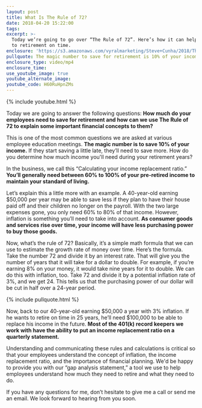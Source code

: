 ```yaml
---
layout: post
title: What Is The Rule of 72?
date: 2018-04-20 15:22:00
tags:
excerpt: >-
  Today we’re going to go over “The Rule of 72”. Here’s how it can help you get
  to retirement on time.
enclosure: 'https://s3.amazonaws.com/vyralmarketing/Steve+Cunha/2018/The+Rule+Of+72.mp4'
pullquote: The magic number to save for retirement is 10% of your income.
enclosure_type: video/mp4
enclosure_time:
use_youtube_image: true
youtube_alternate_image:
youtube_code: H60RuHpnZMs
---
```


{% include youtube.html %}

Today we are going to answer the following questions: **How much do your employees need to save for retirement and how can we use The Rule of 72 to explain some important financial concepts to them?**

This is one of the most common questions we are asked at various employee education meetings. **The magic number is to save 10% of your income.** If they start saving a little late, they’ll need to save more. How do you determine how much income you'll need during your retirement years?

In the business, we call this “Calculating your income replacement ratio.” **You’ll generally need between 60% to 100% of your pre-retired income to maintain your standard of living.**

Let’s explain this a little more with an example. A 40-year-old earning $50,000 per year may be able to save less if they plan to have their house paid off and their children no longer on the payroll. With the two large expenses gone, you only need 60% to 80% of that income. However, inflation is something you’ll need to take into account. **As consumer goods and services rise over time, your income will have less purchasing power to buy those goods.**

Now, what’s the rule of 72? Basically, it’s a simple math formula that we can use to estimate the growth rate of money over time. Here’s the formula. Take the number 72 and divide it by an interest rate. That will give you the number of years that it will take for a dollar to double. For example, if you’re earning 8% on your money, it would take nine years for it to double. We can do this with inflation, too. Take 72 and divide it by a potential inflation rate of 3%, and we get 24. This tells us that the purchasing power of our dollar will be cut in half over a 24-year period.

{% include pullquote.html %}

Now, back to our 40-year-old earning $50,000 a year with 3% inflation. If he wants to retire on time in 25 years, he’ll need $100,000 to be able to replace his income in the future. **Most of the 401(k) record keepers we work with have the ability to put an income replacement ratio on a quarterly statement.**

Understanding and communicating these rules and calculations is critical so that your employees understand the concept of inflation, the income replacement ratio, and the importance of financial planning. We'd be happy to provide you with our “gap analysis statement,” a tool we use to help employees understand how much they need to retire and what they need to do.

If you have any questions for me, don’t hesitate to give me a call or send me an email. We look forward to hearing from you soon.